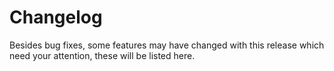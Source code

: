 # Changelog

Besides bug fixes, some features may have changed with this release which need your attention, these will be listed here.
